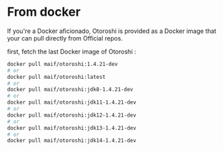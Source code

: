 # From docker

If you're a Docker aficionado, Otoroshi is provided as a Docker image that your can pull directly from Official repos.

first, fetch the last Docker image of Otoroshi :

```sh
docker pull maif/otoroshi:1.4.21-dev
# or 
docker pull maif/otoroshi:latest
# or 
docker pull maif/otoroshi:jdk8-1.4.21-dev
# or 
docker pull maif/otoroshi:jdk11-1.4.21-dev
# or 
docker pull maif/otoroshi:jdk12-1.4.21-dev
# or 
docker pull maif/otoroshi:jdk13-1.4.21-dev
# or 
docker pull maif/otoroshi:jdk14-1.4.21-dev
```